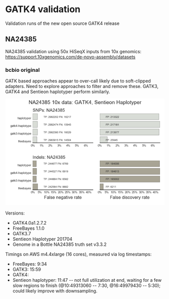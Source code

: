 # GATK4 validation

Validation runs of the new open source GATK4 release

## NA24385

NA24385 validation using 50x HiSeqX inputs from 10x genomics:
https://support.10xgenomics.com/de-novo-assembly/datasets

### bcbio original

GATK based approaches appear to over-call likely due to soft-clipped adapters. Need to explore
approaches to filter and remove these. GATK3, GATK4 and Sentieon haplotyper
perform similarly.

![NA24385_bcbio_orig](NA24385_bcbio_orig/grading-summary-NA24385.png)

Versions:
- GATK4.0a1.2.7.2
- FreeBayes 1.1.0
- GATK3.7
- Sentieon Haplotyper 201704
- Genome in a Bottle NA24385 truth set v3.3.2

Timings on AWS m4.4xlarge (16 cores), measured via log timestamps:

- FreeBayes: 9:34
- GATK3: 15:59
- GATK4:
- Sentieon haplotyper: 11:47 -- not full utilization at end, waiting for a few
  slow regions to finish (@10:49313060 -- 7:30, @16:49979430 -- 5:30); could
  likely improve with downsampling.
